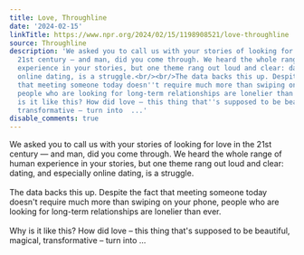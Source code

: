 ```yaml
---
title: Love, Throughline
date: '2024-02-15'
linkTitle: https://www.npr.org/2024/02/15/1198908521/love-throughline
source: Throughline
description: 'We asked you to call us with your stories of looking for love in the
  21st century — and man, did you come through. We heard the whole range of human
  experience in your stories, but one theme rang out loud and clear: dating, and especially
  online dating, is a struggle.<br/><br/>The data backs this up. Despite the fact
  that meeting someone today doesn''t require much more than swiping on your phone,
  people who are looking for long-term relationships are lonelier than ever.<br/><br/>Why
  is it like this? How did love – this thing that''s supposed to be beautiful, magical,
  transformative – turn into  ...'
disable_comments: true
---
```

We asked you to call us with your stories of looking for love in the 21st century — and man, did you come through. We heard the whole range of human experience in your stories, but one theme rang out loud and clear: dating, and especially online dating, is a struggle.<br/><br/>The data backs this up. Despite the fact that meeting someone today doesn't require much more than swiping on your phone, people who are looking for long-term relationships are lonelier than ever.<br/><br/>Why is it like this? How did love – this thing that's supposed to be beautiful, magical, transformative – turn into  ...